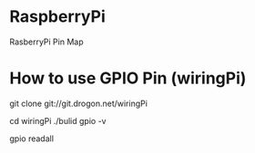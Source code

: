 # RaspberryPi

RasberryPi Pin Map


# How to use GPIO Pin (wiringPi)



git clone git://git.drogon.net/wiringPi

cd wiringPi
./bulid
gpio -v

gpio readall
